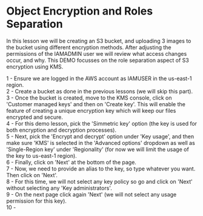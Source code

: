 # Object Encryption and Roles Separation

In this lesson we will be creating an S3 bucket, and uploading 3 images to the bucket using different encryption methods.
After adjusting the permissions of the IAMADMIN user we will review what access changes occur, and why.
This DEMO focusses on the role separation aspect of S3 encryption using KMS. <br/>

1 - Ensure we are logged in the AWS account as IAMUSER in the us-east-1 region. <br/>
2 - Create a bucket as done in the previous lessons (we will skip this part). <br/>
3 - Once the bucket is created, move to the KMS console, click on 'Customer managed keys' and then on 'Create key'. This will enable the feature of creating a unique encryption key which will keep our files encrypted and secure. <br/>
4 - For this demo lesson, pick the 'Simmetric key' option (the key is used for both encryption and decryption processes). <br/>
5 - Next, pick the 'Encrypt and decrypt' option under 'Key usage', and then make sure 'KMS' is selected in the 'Advanced options' dropdown as well as 'Single-Region key' under 'Regionality' (for now we will limit the usage of the key to us-east-1 region).<br/>
6 - Finally, click on 'Next' at the bottom of the page. <br/>
7 - Now, we need to provide an alias to the key, so type whatever you want. Then click on 'Next'. <br/>
8 - For this time, we will not select any key policy so go and click on 'Next' without selecting any 'Key administrators'. <br/>
9 - On the next page click again 'Next' (we will not select any usage permission for this key). <br/>
10 - 
